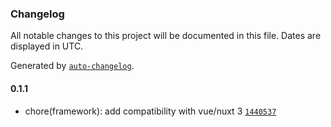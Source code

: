 ### Changelog

All notable changes to this project will be documented in this file. Dates are displayed in UTC.

Generated by [`auto-changelog`](https://github.com/CookPete/auto-changelog).

#### 0.1.1

- chore(framework): add compatibility with vue/nuxt 3 [`1440537`](https://github.com/D3T-Distribution/vue3-ssr-carousel/commit/1440537d8b61b5fef2d06780ce35c01745f7c1e9)
